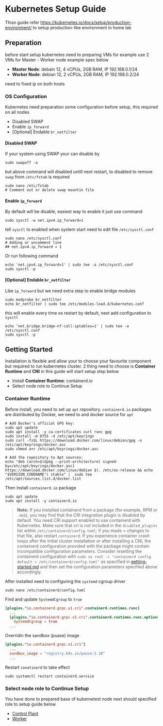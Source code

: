 # Kubernetes Setup Guide

Thisn guide refer <https://kubernetes.io/docs/setup/production-environment/> to setup production-like environment in home lab

## Preparation

before start setup kubernetes need to preparing VMs for example use 2 VMs for Master - Worker node example spec below

- **Master Node**: debain 12, 4 vCPUs, 2GB RAM, IP 192.168.0.1/24
- **Worker Node**: debian 12, 2 vCPUs, 2GB RAM, IP 192.168.0.2/24

need to fixed ip on both hosts

### OS Configuration

Kubernetes need preparation some configuration before setup, this required on all nodes

- Disabled SWAP
- Enable `ip_forward`
- [Optional] Endable `br_netfilter`

#### Disabled SWAP

If your system using SWAP your can disable by

```shell
sudo swapoff -a
```

but above command will disabled untill next restart, to disabled to remove `swap` from `/etc/fstab` is required

```shell
sudo nano /etc/fstab
# Comment out or delete swap mountin file
```

#### Enable `ip_forward`

By default will be disable, easiest way to enable it just use command

```shell
sudo sysctl -w net.ipv4.ip_forward=1
```

tell `sysctl` to enabled when system start need to edit file `/etc/sysctl.conf`

```shell
sudo nano /etc/sysctl.conf
# Adding or uncomment line
## net.ipv4.ip_forward = 1
```

Or run following command

```shell
echo 'net.ipv4.ip_forward=1' | sudo tee -a /etc/sysctl.conf
sudo sysctl -p
```

#### [Optional] Endable `br_netfilter`

Like `ip_forward` but we need extra step to enable bridge modules

```shell
sudo modprobe br_netfilter
echo br_netfilter | sudo tee /etc/modules-load.d/kubernetes.conf
```

this will enable every time os restart by default, next add configuration to `sysctl`

```shell
echo 'net.bridge.bridge-nf-call-iptables=1' | sudo tee -a /etc/sysctl.conf
sudo sysctl -p
```

## Getting Started

Installation is flexible and allow your to choose your favourite component but required to run kubernetes cluster. 2 thing need to choose is **Container Runtime** and **CNI** in this guide will start setup step below

- Install **Container Runtime**: containerd.io
- Select node role to Continue Setup

### Container Runtime

Before install, you need to set up `apt` repository. `containerd.io` packages are distributed by Docker, we need to and docker source for `apt`

```shell
# Add Docker's official GPG key:
sudo apt update
sudo apt install -y ca-certificates curl runc gpg
sudo install -m 0755 -d /etc/apt/keyrings
sudo curl -fsSL https://download.docker.com/linux/debian/gpg -o /etc/apt/keyrings/docker.asc
sudo chmod a+r /etc/apt/keyrings/docker.asc

# Add the repository to Apt sources:
echo "deb [arch=$(dpkg --print-architecture) signed-by=/etc/apt/keyrings/docker.asc] https://download.docker.com/linux/debian $(. /etc/os-release && echo "$VERSION_CODENAME") stable" |  sudo tee /etc/apt/sources.list.d/docker.list
```

Then install `containerd.io` package

```shell
sudo apt update
sudo apt install -y containerd.io
```

> **Note:**
> If you installed containerd from a package (for example, RPM or `.deb`), you may find that the CRI integration plugin is disabled by default.
> You need CRI support enabled to use containerd with Kubernetes. Make sure that cri is not included in the `disabled_plugins` list within `/etc/containerd/config.toml`; if you made > changes to that file, also restart `containerd`.
> If you experience container crash loops after the initial cluster installation or after installing a CNI, the containerd configuration provided with the package might contain incompatible configuration parameters. Consider resetting the containerd configuration with `sudo su root -c "containerd config default > /etc/containerd/config.toml"` as specified in [getting-started.md](https://github.com/containerd/containerd/blob/main/docs/getting-started.md#advanced-topics) and then set the configuration parameters specified above accordingly.

After installed need to configuring the `systemd` cgroup driver

```shell
sudo nano /etc/containerd/config.toml
```

Find and update `SystemdCgroup` to `true`

```conf
[plugins."io.containerd.grpc.v1.cri".containerd.runtimes.runc]
  ...
  [plugins."io.containerd.grpc.v1.cri".containerd.runtimes.runc.options]
    SystemdCgroup = true
  ...
```

Overridin the sandbox (puase) image

```conf
[plugins."io.containerd.grpc.v1.cri"]
  ...
  sandbox_image = "registry.k8s.io/pause:3.10"
  ...
```

Restart `conatinerd` to take effect

```shell
sudo systemctl restart containerd.service
```

### Select node role to Continue Setup

You have done to prepared base of kubernetest node next should specified role to setup guide below

- [Control Plant](./Setup%20Control%20Plant.md)
- [Worker](Setup%20Worker%20Node.md)

